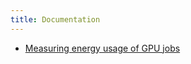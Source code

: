 ```yaml
---
title: Documentation
---
```


* [Measuring energy usage of GPU jobs](https://docs.csc.fi/support/tutorials/gpu-ml/#gpu-energy-usage)

